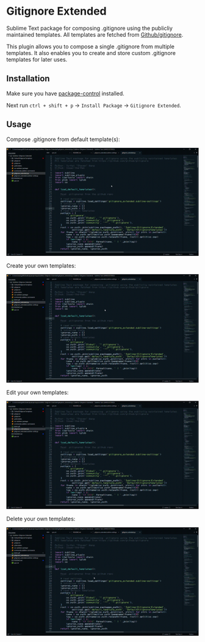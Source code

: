 # Gitignore Extended

Sublime Text package for composing .gitignore using the publicliy maintained templates. All templates are fetched from [Github/gitignore](https://github.com/github/gitignore). 

This plugin allows you to compose a single .gitignore from multiple templates. It also enables you to create and store custom .gitignore templates for later uses. 


## Installation

Make sure you have [package-control](https://packagecontrol.io/installation) installed. 

Next run `ctrl + shift + p` -> `Install Package` -> `Gitignore Extended`. 


## Usage

Compose .gitignore from default template(s):

![Demo compose gitignore](./media/compose.gif)

Create your own templates:

![Demo create templates](./media/create_template.gif)

Edit your own templates:

![Demo create templates](./media/edit_template.gif)

Delete your own templates:

![Demo create templates](./media/delete_template.gif)